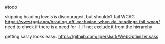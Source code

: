 ﻿#todo

skipping heading levels is discouraged, but shouldn't fail WCAG
https://www.tpgi.com/heading-off-confusion-when-do-headings-fail-wcag/
need to check if there is a need for -l, if not exclude it from the hierarchy

getting sassy looks easy..
https://github.com/ligershark/WebOptimizer.sass